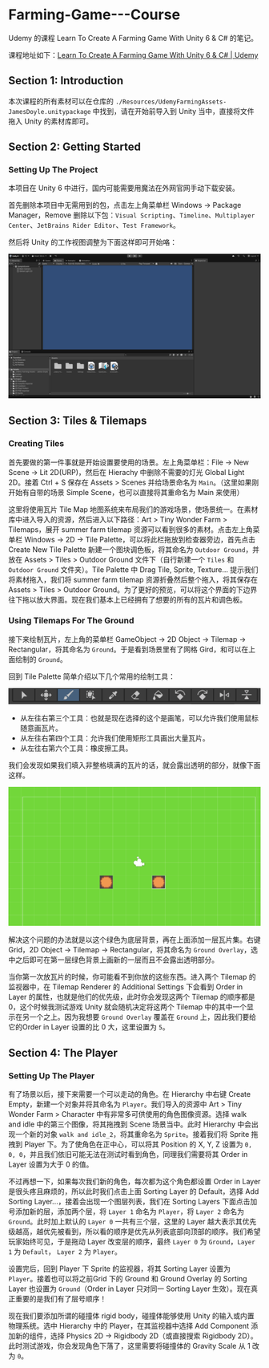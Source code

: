 # Farming-Game---Course
Udemy 的课程 Learn To Create A Farming Game With Unity 6 &amp; C# 的笔记。

课程地址如下：[Learn To Create A Farming Game With Unity 6 & C# | Udemy](https://www.udemy.com/course/unity6-farming/?couponCode=MT130825G1)

## Section 1: Introduction

本次课程的所有素材可以在仓库的 `./Resources/UdemyFarmingAssets-JamesDoyle.unitypackage` 中找到，请在开始前导入到 Unity 当中，直接将文件拖入 Unity 的素材库即可。

## Section 2: Getting Started

### Setting Up The Project

本项目在 Unity 6 中进行，国内可能需要用魔法在外网官网手动下载安装。

首先删除本项目中无需用到的包，点击左上角菜单栏 Windows -> Package Manager，Remove 删除以下包：`Visual Scripting`、`Timeline`、`Multiplayer Center`、`JetBrains Rider Editor`、`Test Framework`。

然后将 Unity 的工作视图调整为下面这样即可开始咯：

![](./Pictures/View.png)

## Section 3: Tiles & Tilemaps

### Creating Tiles

首先要做的第一件事就是开始设置要使用的场景。左上角菜单栏：File -> New Scene -> Lit 2D(URP)，然后在 Hierachy 中删除不需要的灯光 Global Light 2D。接着 Ctrl + S 保存在 Assets > Scenes 并给场景命名为 `Main`。（这里如果刚开始有自带的场景 Simple Scene，也可以直接将其重命名为 Main 来使用）

这里将使用瓦片 Tile Map 地图系统来布局我们的游戏场景，使场景统一。在素材库中进入导入的资源，然后进入以下路径：Art > Tiny Wonder Farm > Tilemaps，展开 summer farm tilemap 资源可以看到很多的素材。点击左上角菜单栏 Windows -> 2D -> Tile Palette，可以将此栏拖放到检查器旁边，首先点击 Create New Tile Palette 新建一个图块调色板，将其命名为 `Outdoor Ground`，并放在 Assets > Tiles > Outdoor Ground 文件下（自行新建一个 `Tiles` 和 `Outdoor Ground` 文件夹）。Tile Palette 中 Drag Tile, Sprite, Texture... 提示我们将素材拖入，我们将 summer farm tilemap 资源折叠然后整个拖入，将其保存在 Assets > Tiles > Outdoor Ground。为了更好的预览，可以将这个界面的下边界往下拖以放大界面。现在我们基本上已经拥有了想要的所有的瓦片和调色板。

### Using Tilemaps For The Ground

接下来绘制瓦片，左上角的菜单栏 GameObject -> 2D Object -> Tilemap -> Rectangular，将其命名为 `Ground`。于是看到场景里有了网格 Gird，和可以在上面绘制的 `Ground`。

回到 Tile Palette 简单介绍以下几个常用的绘制工具：

![](./Pictures/TilePalette.png)

- 从左往右第三个工具：也就是现在选择的这个是画笔，可以允许我们使用鼠标随意画瓦片。
- 从左往右第四个工具：允许我们使用矩形工具画出大量瓦片。
- 从左往右第六个工具：橡皮擦工具。

我们会发现如果我们填入非整格填满的瓦片的话，就会露出透明的部分，就像下面这样。

![](./Pictures/TileError.png)

解决这个问题的办法就是以这个绿色为底层背景，再在上面添加一层瓦片集。右键 Grid，2D Object -> Tilemap -> Rectangular，将其命名为 `Ground Overlay`，选中之后即可在第一层绿色背景上画新的一层而且不会露出透明部分。

当你第一次放瓦片的时候，你可能看不到你放的这些东西。进入两个 Tilemap 的监视器中，在 Tilemap Renderer 的 Additional Settings 下会看到 Order in Layer 的属性，也就是他们的优先级，此时你会发现这两个 Tilemap 的顺序都是 0，这个时候我测试游戏 Unity 就会随机决定将这两个 Tilemap 中的其中一个显示在另一个之上。因为我想要 `Ground Overlay` 覆盖在 `Ground` 上，因此我们要给它的Order in Layer 设置的比 0 大，这里设置为 `5`。

## Section 4: The Player

### Setting Up The Player

有了场景以后，接下来需要一个可以走动的角色。在 Hierarchy 中右键 Create Empty，新建一个对象并将其命名为 `Player`。我们导入的资源中 Art > Tiny Wonder Farm > Character 中有非常多可供使用的角色图像资源。选择 walk and idle 中的第三个图像，将其拖拽到 Scene 场景当中。此时 Hierarchy 中会出现一个新的对象 `walk and idle_2`，将其重命名为 `Sprite`。接着我们将 Sprite 拖拽到 Player 下。为了使角色在正中心，可以将其 Position 的 X, Y, Z 设置为 `0, 0, 0`，并且我们依旧可能无法在测试时看到角色，同理我们需要将其 Order in Layer 设置为大于 0 的值。

不过再想一下，如果每次我们新的角色，每次都为这个角色都设置 Order in Layer 是很头疼且麻烦的，所以此时我们点击上面 Sorting Layer 的 Default，选择 Add Sorting Layer...，接着会出现一个图层列表，我们在 Sorting Layers 下面点击加号添加新的层，添加两个层，将 `Layer 1` 命名为 `Player`，将 `Layer 2` 命名为 `Ground`。此时加上默认的 `Layer 0` 一共有三个层，这里的 Layer 越大表示其优先级越高，越优先被看到，所以看的顺序是优先从列表底部向顶部的顺序。我们希望玩家始终可见，于是拖动 Layer 改变层的顺序，最终 `Layer 0` 为 `Ground`，`Layer 1` 为 `Default`， `Layer 2` 为 `Player`。

设置完后，回到 Player 下 Sprite 的监视器，将其 Sorting Layer 设置为 `Player`。接着也可以将之前Grid 下的 Ground 和 Ground Overlay 的 Sorting Layer 也设置为 `Ground`（Order in Layer 只对同一 Sorting Layer 生效）。现在真正重要的是我们有了层号顺序！

现在我们要添加所谓的碰撞体 rigid body，碰撞体能够使用 Unity 的输入或内置物理系统。选中 Hierarchy 中的 Player，在其监视器中选择 Add Component 添加新的组件，选择 Physics 2D -> Rigidbody 2D（或直接搜索 Rigidbody 2D）。此时测试游戏，你会发现角色下落了，这里需要将碰撞体的 Gravity Scale 从 1 改为 `0`。
